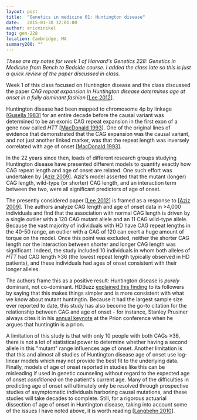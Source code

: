 ```yaml
---
layout: post
title:  "Genetics in medicine 01: Huntington disease"
date:   2015-01-30 12:01:00
author: ericminikel
tag: gen-228
location: Cambridge, MA
summary200: ""
---
```


*These are my notes for week 1 of Harvard's Genetics 228: Genetics in Medicine from Bench to Bedside course. I added the class late so this is just a quick review of the paper discussed in class.*

Week 1 of this class focused on Huntington disease and the class discussed the paper *CAG repeat expansion in Huntington disease determines age at onset in a fully dominant fashion* [[Lee 2012]].

Huntington disease had been mapped to chromosome 4p by linkage [[Gusella 1983]] for an entire decade before the causal variant was determined to be an exonic CAG repeat expansion in the first exon of a gene now called *HTT* [[MacDonald 1993]]. One of the original lines of evidence that demonstrated that the CAG expansion was the causal variant, and not just another linked marker, was that the repeat length was inversely correlated with age of onset [[MacDonald 1993]].

In the 22 years since then, loads of different research groups studying Huntington disease have presented different models to quantify exactly how CAG repeat length and age of onset are related. One such effort was undertaken by [[Aziz 2009]]. Aziz's model asserted that the mutant (longer) CAG length, wild-type (or shorter) CAG length, and an interaction term between the two, were all significant predictors of age of onset.

The presently considered paper [[Lee 2012]] is framed as a response to [[Aziz 2009]]. The authors analyze CAG length and age of onset data in >4,000 individuals and find that the association with normal CAG length is driven by a single outlier with a 120 CAG mutant allele and an 11 CAG wild-type allele. Because the vast majority of individuals with HD have CAG repeat lengths in the 40-50 range, an outlier with a CAG of 120 can exert a huge amount of torque on the model. Once this point was excluded, neither the shorter CAG length nor the interaction between shorter and longer CAG length was significant. Indeed, the study included 10 individuals in whom both alleles of *HTT* had CAG length &ge;36 (the lowest repeat length typically observed in HD patients), and these individuals had ages of onset consistent with their longer alleles.

The authors frame this as a positive result: Huntington disease is *purely* dominant, not co-dominant. HDBuzz [explained this finding](http://en.hdbuzz.net/073) to its followers by saying that this makes things simpler and is more consistent with what we know about mutant huntingtin. Because it had the largest sample size ever reported to date, this study has also become the go-to citation for the relationship between CAG and age of onset - for instance, Stanley Prusiner always cites it in his [annual keynote](/2014/05/27/prion2014-day-1-keynotes/) at the Prion conference when he argues that huntingtin is a prion.

A limitation of this study is that with only 10 people with both CAGs &ge;36, there is not a lot of statistical power to determine whether having a second allele in this "mutant" range influences age of onset. Another limitation is that this and almost all studies of Huntington disease age of onset use log-linear models which may not provide the best fit to the underlying data. Finally, models of age of onset reported in studies like this can be misleading if used in genetic counseling without regard to the expected age of onset *conditioned* on the patient's current age. Many of the difficulties in predicting age of onset will ultimately only be resolved through prospective studies of asymptomatic individuals harboring causal mutations, and these studies will take decades to complete. Still, for a rigorous actuarial dissection of age of onset in Huntington disease, taking into account some of the issues I have noted above, it is worth reading [[Langbehn 2010]].


[Lee 2012]: http://www.ncbi.nlm.nih.gov/pubmed/22323755/ "Lee JM, Ramos EM, Lee JH, Gillis T, Mysore JS, Hayden MR, Warby SC, Morrison P, Nance M, Ross CA, Margolis RL, Squitieri F, Orobello S, Di Donato S, Gomez-Tortosa E, Ayuso C, Suchowersky O, Trent RJ, McCusker E, Novelletto A, Frontali M, Jones R, Ashizawa T, Frank S, Saint-Hilaire MH, Hersch SM, Rosas HD,  Lucente D, Harrison MB, Zanko A, Abramson RK, Marder K, Sequeiros J, Paulsen JS;  PREDICT-HD study of the Huntington Study Group (HSG), Landwehrmeyer GB; REGISTRY  study of the European Huntington's Disease Network, Myers RH; HD-MAPS Study Group, MacDonald ME, Gusella JF; COHORT study of the HSG. CAG repeat expansion in Huntington disease determines age at onset in a fully dominant fashion. Neurology. 2012 Mar 6;78(10):690-5. doi: 10.1212/WNL.0b013e318249f683. Epub 2012  Feb 8. PubMed PMID: 22323755; PubMed Central PMCID: PMC3306163."

[Aziz 2009]: http://www.ncbi.nlm.nih.gov/pubmed/19776381/ "Aziz NA, Jurgens CK, Landwehrmeyer GB; EHDN Registry Study Group, van Roon-Mom WM, van Ommen GJ, Stijnen T, Roos RA. Normal and mutant HTT interact to affect clinical severity and progression in Huntington disease. Neurology. 2009 Oct 20;73(16):1280-5. doi: 10.1212/WNL.0b013e3181bd1121. Epub 2009 Sep 23. Erratum in: Neurology. 2011 Jan 11;76(2):202. Ciarmielo, Andrea [corrected to Ciarmiello, Andrea]. Neurology. 2009 Nov 10;73(19):1608. PubMed PMID: 19776381."

[MacDonald 1993]: http://www.ncbi.nlm.nih.gov/pubmed/8458085 "A novel gene containing a trinucleotide repeat that is expanded and unstable on Huntington's disease chromosomes. The Huntington's Disease Collaborative Research Group. Cell. 1993 Mar 26;72(6):971-83. PubMed PMID: 8458085."

[Gusella 1983]: http://www.ncbi.nlm.nih.gov/pubmed/6316146 "Gusella JF, Wexler NS, Conneally PM, Naylor SL, Anderson MA, Tanzi RE, Watkins PC, Ottina K, Wallace MR, Sakaguchi AY, et al. A polymorphic DNA marker genetically linked to Huntington's disease. Nature. 1983 Nov 17-23;306(5940):234-8. PubMed PMID: 6316146."

[Langbehn 2010]: http://www.ncbi.nlm.nih.gov/pubmed/19548255/ "Langbehn DR, Hayden MR, Paulsen JS; PREDICT-HD Investigators of the Huntington Study Group. CAG-repeat length and the age of onset in Huntington disease (HD): a review and validation study of statistical approaches. Am J Med Genet B Neuropsychiatr Genet. 2010 Mar 5;153B(2):397-408. doi: 10.1002/ajmg.b.30992. Review. PubMed PMID: 19548255; PubMed Central PMCID: PMC3048807."

